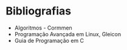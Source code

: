 Bibliografias
=================


* Algoritmos - Cormmen
* Programação Avançada em Linux, Gleicon
* Guia de Programação em C
